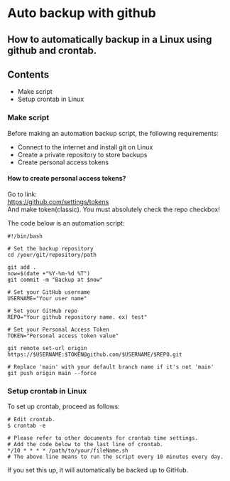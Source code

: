 # Auto backup with github

## How to automatically backup in a Linux using github and crontab.

## Contents
- Make script
- Setup crontab in Linux
   
### Make script
Before making an automation backup script, the following requirements:
- Connect to the internet and install git on Linux
- Create a private repository to store backups
- Create personal access tokens
####  How to create personal access tokens?
Go to link:   
https://github.com/settings/tokens    
And make token(classic). You must absolutely check the repo checkbox! 
   
The code below is an automation script:
```
#!/bin/bash

# Set the backup repository
cd /your/git/repository/path

git add .
now=$(date +"%Y-%m-%d %T")
git commit -m "Backup at $now"

# Set your GitHub username
USERNAME="Your user name"

# Set your GitHub repo
REPO="Your github repository name. ex) test"

# Set your Personal Access Token
TOKEN="Personal access token value"

git remote set-url origin https://$USERNAME:$TOKEN@github.com/$USERNAME/$REPO.git

# Replace 'main' with your default branch name if it's not 'main'
git push origin main --force
```
   
### Setup crontab in Linux
To set up crontab, proceed as follows:
```
# Edit crontab.
$ crontab -e

# Please refer to other documents for crontab time settings.
# Add the code below to the last line of crontab.
*/10 * * * * /path/to/your/fileName.sh
# The above line means to run the script every 10 minutes every day.
```
   
If you set this up, it will automatically be backed up to GitHub.

